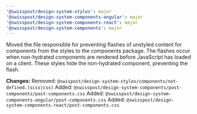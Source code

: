 ```yaml
---
'@swisspost/design-system-styles': major
'@swisspost/design-system-components-angular': major
'@swisspost/design-system-components-react': major
'@swisspost/design-system-components': major
---
```


Moved the file responsible for preventing flashes of unstyled content for components from the styles to the components package. The flashes occur when non-hydrated components are rendered before JavaScript has loaded on a client. These styles hide the non-hydrated component, preventing the flash.

**Changes:**
Removed: `@swispost/design-system-styles/components/not-defined.(scss|css)`
Added: `@swisspost/design-system-components/post-components/post-components.css`
Added: `@swisspost/design-system-components-angular/post-components.css`
Added: `@swisspost/design-system-components-react/post-components.css`
